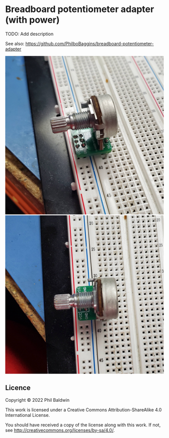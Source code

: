 Breadboard potentiometer adapter (with power)
=============================================

TODO: Add description

See also: https://github.com/PhilboBaggins/breadboard-potentiometer-adapter

![Photo of assembled board sitting in a breadboard](photo-1.jpg)
![Photo of assembled board sitting in a breadboard](photo-2.jpg)

Licence
-------

Copyright © 2022 Phil Baldwin

This work is licensed under a Creative Commons Attribution-ShareAlike 4.0 International License.

You should have received a copy of the license along with this work. If not, see <http://creativecommons.org/licenses/by-sa/4.0/>.
